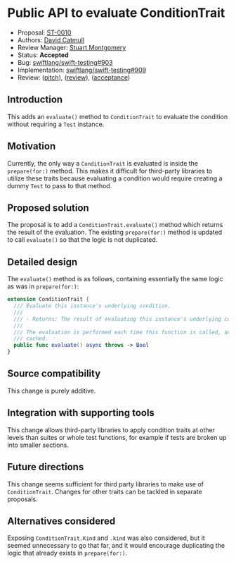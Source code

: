 # Public API to evaluate ConditionTrait

* Proposal: [ST-0010](0010-evaluate-condition.md)
* Authors: [David Catmull](https://github.com/Uncommon)
* Review Manager: [Stuart Montgomery](https://github.com/stmontgomery)
* Status: **Accepted**
* Bug: [swiftlang/swift-testing#903](https://github.com/swiftlang/swift-testing/issues/903)
* Implementation: [swiftlang/swift-testing#909](https://github.com/swiftlang/swift-testing/pull/909)
* Review: ([pitch](https://forums.swift.org/t/pitch-introduce-conditiontrait-evaluate/77242)), ([review](https://forums.swift.org/t/st-0010-public-api-to-evaluate-conditiontrait/79232)), ([acceptance](https://forums.swift.org/t/accepted-st-0010-public-api-to-evaluate-conditiontrait/79577))

## Introduction

This adds an `evaluate()` method to `ConditionTrait` to evaluate the condition
without requiring a `Test` instance.

## Motivation

Currently, the only way a `ConditionTrait` is evaluated is inside the
`prepare(for:)` method. This makes it difficult for third-party libraries to
utilize these traits because evaluating a condition would require creating a
dummy `Test` to pass to that method.

## Proposed solution

The proposal is to add a `ConditionTrait.evaluate()` method which returns the
result of the evaluation. The existing `prepare(for:)` method is updated to call
`evaluate()` so that the logic is not duplicated.

## Detailed design

The `evaluate()` method is as follows, containing essentially the same logic
as was in `prepare(for:)`:

```swift
extension ConditionTrait {
  /// Evaluate this instance's underlying condition.
  ///
  /// - Returns: The result of evaluating this instance's underlying condition.
  ///
  /// The evaluation is performed each time this function is called, and is not
  /// cached.
  public func evaluate() async throws -> Bool
}
```

## Source compatibility

This change is purely additive.

## Integration with supporting tools

This change allows third-party libraries to apply condition traits at other
levels than suites or whole test functions, for example if tests are broken up
into smaller sections.

## Future directions

This change seems sufficient for third party libraries to make use of
`ConditionTrait`. Changes for other traits can be tackled in separate proposals.

## Alternatives considered

Exposing `ConditionTrait.Kind` and `.kind` was also considered, but it seemed
unnecessary to go that far, and it would encourage duplicating the logic that
already exists in `prepare(for:)`.
